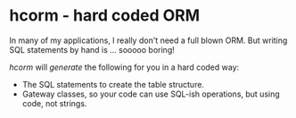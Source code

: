 # hcorm - hard coded ORM

In many of my applications, I really don't need a full blown ORM. But writing SQL statements by hand is ... sooooo boring!

*hcorm* will *generate* the following for you in a hard coded way:

- The SQL statements to create the table structure.
- Gateway classes, so your code can use SQL-ish operations, but using code, not strings.

